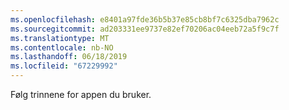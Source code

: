 ```yaml
---
ms.openlocfilehash: e8401a97fde36b5b37e85cb8bf7c6325dba7962c
ms.sourcegitcommit: ad203331ee9737e82ef70206ac04eeb72a5f9c7f
ms.translationtype: MT
ms.contentlocale: nb-NO
ms.lasthandoff: 06/18/2019
ms.locfileid: "67229992"
---
```

Følg trinnene for appen du bruker.